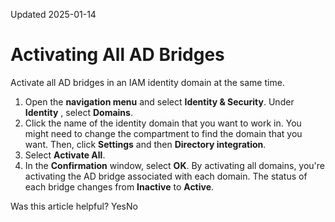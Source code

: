 Updated 2025-01-14
# Activating All AD Bridges
Activate all AD bridges in an IAM identity domain at the same time.
  1. Open the **navigation menu** and select **Identity & Security**. Under **Identity** , select **Domains**.
  2. Click the name of the identity domain that you want to work in. You might need to change the compartment to find the domain that you want. Then, click **Settings** and then **Directory integration**.
  3. Select **Activate All**.
  4. In the **Confirmation** window, select **OK**.
By activating all domains, you're activating the AD bridge associated with each domain. The status of each bridge changes from **Inactive** to **Active**.


Was this article helpful?
YesNo

